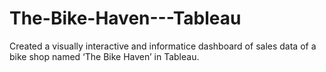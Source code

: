 # The-Bike-Haven---Tableau
Created a visually interactive and informatice dashboard of sales data of a bike shop
named ‘The Bike Haven’ in Tableau.
